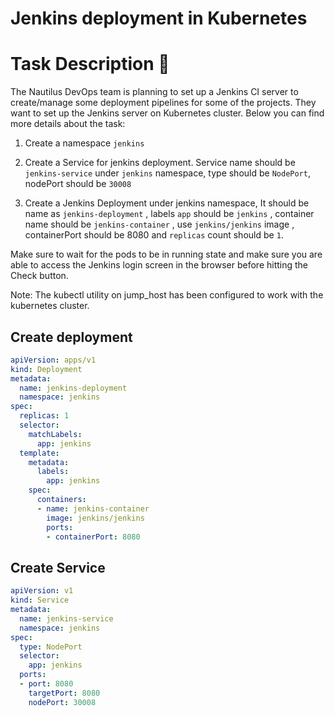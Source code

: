 # Jenkins deployment in Kubernetes

# Task Description 📓

The Nautilus DevOps team is planning to set up a Jenkins CI server to create/manage some deployment pipelines for some of the projects. They want to set up the Jenkins server on Kubernetes cluster. Below you can find more details about the task:

1) Create a namespace `jenkins`

2) Create a Service for jenkins deployment. Service name should be `jenkins-service` under `jenkins` namespace, type should be `NodePort`, nodePort should be `30008`

3) Create a Jenkins Deployment under jenkins namespace, It should be name as `jenkins-deployment` , labels `app` should be `jenkins` , container name should be `jenkins-container` , use `jenkins/jenkins` image , containerPort should be 8080 and `replicas` count should be `1`.

Make sure to wait for the pods to be in running state and make sure you are able to access the Jenkins login screen in the browser before hitting the Check button.

Note: The kubectl utility on jump_host has been configured to work with the kubernetes cluster.

## Create deployment
```yaml
apiVersion: apps/v1
kind: Deployment
metadata:
  name: jenkins-deployment
  namespace: jenkins
spec:
  replicas: 1
  selector:
    matchLabels:
      app: jenkins
  template:
    metadata:
      labels:
        app: jenkins
    spec:
      containers:
      - name: jenkins-container
        image: jenkins/jenkins
        ports:
        - containerPort: 8080
```

## Create Service
```yaml
apiVersion: v1
kind: Service
metadata:
  name: jenkins-service
  namespace: jenkins
spec:
  type: NodePort
  selector:
    app: jenkins
  ports:
  - port: 8080
    targetPort: 8080
    nodePort: 30008
```